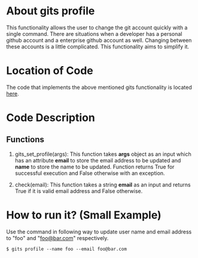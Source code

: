 # About gits profile
This functionality allows the user to change the git account quickly with a single command. 
There are situations when a developer has a personal github account and a enterprise github account as well. 
Changing between these accounts is a little complicated. This functionality aims to simplify it.

# Location of Code
The code that implements the above mentioned gits functionality is located [here](https://github.com/harshitpatel96/GITS/blob/master/code/gits_profile.py).

# Code Description
## Functions
1. gits_set_profile(args):
This function takes **args** object as an input which has an attribute **email** to store the email address to be updated and **name** to store the name to be updated. 
Function returns True for successful execution and False otherwise with an exception.

2. check(email):
This function takes a string **email** as an input and returns True if it is valid email address and False otherwise.

# How to run it? (Small Example)
Use the command in following way to update user name and email address to "foo" and "foo@bar.com" respectively.
```
$ gits profile --name foo --email foo@bar.com
```